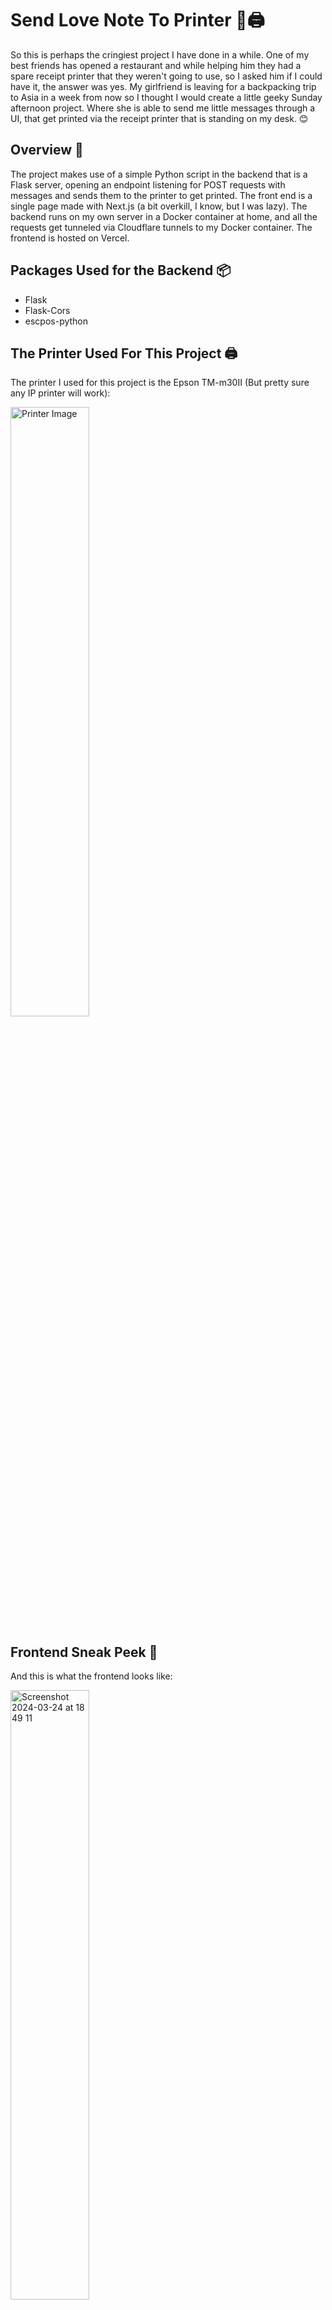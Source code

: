 # Send Love Note To Printer 💖🖨️

So this is perhaps the cringiest project I have done in a while. One of my best friends has opened a restaurant and while helping him they had a spare receipt printer that they weren't going to use, so I asked him if I could have it, the answer was yes. My girlfriend is leaving for a backpacking trip to Asia in a week from now so I thought I would create a little geeky Sunday afternoon project. Where she is able to send me little messages through a UI, that get printed via the receipt printer that is standing on my desk. 😊

## Overview 📜

The project makes use of a simple Python script in the backend that is a Flask server, opening an endpoint listening for POST requests with messages and sends them to the printer to get printed. The front end is a single page made with Next.js (a bit overkill, I know, but I was lazy). The backend runs on my own server in a Docker container at home, and all the requests get tunneled via Cloudflare tunnels to my Docker container. The frontend is hosted on Vercel.

## Packages Used for the Backend 📦

- Flask
- Flask-Cors
- escpos-python

## The Printer Used For This Project 🖨️

The printer I used for this project is the Epson TM-m30II (But pretty sure any IP printer will work): 

<img src="https://github.com/GijsSi/Send-Love-Note-To-Printer/assets/21217320/b5710165-6103-4e50-8d77-e6be8d4c1d9e" width="50%" alt="Printer Image">

## Frontend Sneak Peek 👀

And this is what the frontend looks like:

<img width="50%" alt="Screenshot 2024-03-24 at 18 49 11" src="https://github.com/GijsSi/Send-Love-Note-To-Printer/assets/21217320/13ab405b-9e92-4236-8f9f-ea1ae782bcc5">

This project is a heartfelt way to stay connected through technology and little printed messages. Perfect for sending love notes, reminders, or just to say "thinking of you" while being miles apart. 💑✈️🌏
